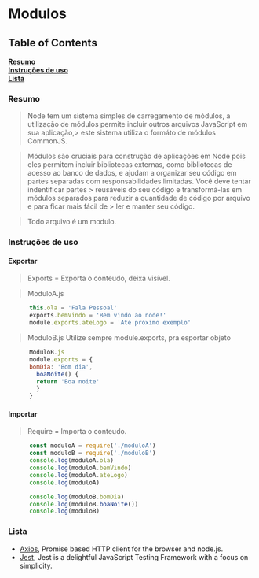 # Modulos

## Table of Contents
**[Resumo](#installation-instructions)**<br>
**[Instruções de uso](#usage-instructions)**<br>
**[Lista](#list)**<br>

### Resumo

  > Node tem um sistema simples de carregamento de módulos, a utilização 
  > de módulos permite incluir outros arquivos JavaScript em sua aplicação,> este sistema utiliza o formáto de módulos CommonJS.

  > Módulos são cruciais para construção de aplicações em Node pois eles 
  > permitem incluir bibliotecas externas, como bibliotecas de acesso ao 
  > banco de dados, e ajudam a organizar seu código em partes separadas 
  > com responsabilidades limitadas. Você deve tentar indentificar partes > reusáveis do seu código e transformá-las em módulos separados para 
  > reduzir a quantidade de código por arquivo e para ficar mais fácil de > ler e manter seu código.

  > Todo arquivo é um modulo.
     
### Instruções de uso

#### Exportar
  > Exports = Exporta o conteudo, deixa visível.

  > ModuloA.js
```javascript
      this.ola = 'Fala Pessoal'
      exports.bemVindo = 'Bem vindo ao node!'
      module.exports.ateLogo = 'Até próximo exemplo'
```
  > ModuloB.js
  > Utilize sempre module.exports, pra esportar objeto
```javascript
      ModuloB.js
      module.exports = {
      bomDia: 'Bom dia',
        boaNoite() {
        return 'Boa noite'
        }
      }
```
#### Importar
  > Require = Importa o conteudo.
```javascript
      const moduloA = require('./moduloA')
      const moduloB = require('./moduloB')
      console.log(moduloA.ola)
      console.log(moduloA.bemVindo)
      console.log(moduloA.ateLogo)
      console.log(moduloA)

      console.log(moduloB.bomDia)
      console.log(moduloB.boaNoite())
      console.log(moduloB)      
```

### Lista

- [Axios], Promise based HTTP client for the browser and node.js.
- [Jest], Jest is a delightful JavaScript Testing Framework with a focus on simplicity.



[Axios]: https://github.com/axios/axios
[Jest]: https://jestjs.io